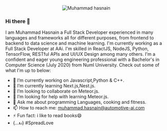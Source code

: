 <div align="center">
<img src="https://www.htxt.co.za/wp-content/uploads/2019/07/chris-ried-ieic5Tq8YMk-unsplash.jpg" alt="Muhammad hasnain"/>
</div>

### Hi there 👋
I am Muhammad Hasnain a Full Stack Developer experienced in many languages and frameworks all for different purposes, from frontend to backend to data science and machine learning. I'm currently working as a Full Stack Developer at AAi. I'm skilled in ReactJS, NodeJS, Python, TensorFlow, RESTful APIs and UI/UX Design among many others. I'm a confident and eager young engineering professional with a Bachelor's in Computer Science (July 2020) from Numl University. Check out some of what I'm up to below:


- 🔭 I’m currently working on Javascript,Python & C++.
- 🌱 I’m currently learning Next.js,Nest.js.
- 👯 I’m looking to collaborate on Meteor.js.
- 🤔 I’m looking for help with learning Meteor.js. 
- 💬 Ask me about programming Languages, cooking and fitness.
- 📫 How to reach me: muhammad.hasnain@automotive-ai.com
- ⚡ Fun fact: i like to read books😄
- {...<img src="https://github.githubassets.com/images/icons/emoji/unicode/2665.png" alt="Muhammd Hasnain" width="10"/>} #SpreadLove

